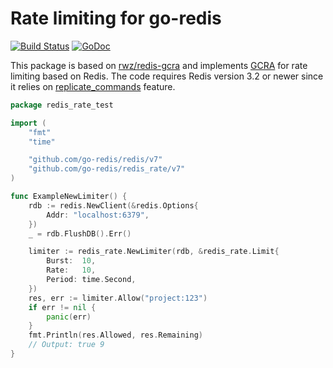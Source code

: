 # Rate limiting for go-redis

[![Build Status](https://travis-ci.org/go-redis/redis_rate.svg?branch=master)](https://travis-ci.org/go-redis/redis_rate)
[![GoDoc](https://godoc.org/github.com/go-redis/redis_rate?status.svg)](https://godoc.org/github.com/go-redis/redis_rate)

This package is based on [rwz/redis-gcra](https://github.com/rwz/redis-gcra) and implements [GCRA](https://en.wikipedia.org/wiki/Generic_cell_rate_algorithm) for rate limiting based on Redis. The code requires Redis version 3.2 or newer since it relies on [replicate_commands](https://redis.io/commands/eval#replicating-commands-instead-of-scripts) feature.

```go
package redis_rate_test

import (
	"fmt"
	"time"

	"github.com/go-redis/redis/v7"
	"github.com/go-redis/redis_rate/v7"
)

func ExampleNewLimiter() {
	rdb := redis.NewClient(&redis.Options{
		Addr: "localhost:6379",
	})
	_ = rdb.FlushDB().Err()

	limiter := redis_rate.NewLimiter(rdb, &redis_rate.Limit{
		Burst:  10,
		Rate:   10,
		Period: time.Second,
	})
	res, err := limiter.Allow("project:123")
	if err != nil {
		panic(err)
	}
	fmt.Println(res.Allowed, res.Remaining)
	// Output: true 9
}
```
